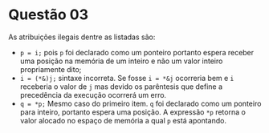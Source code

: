 # Questão 03

As atribuições ilegais dentre as listadas são: 

- `p = i;` pois `p` foi declarado como um ponteiro portanto espera receber uma posição na memória de um inteiro e não um valor inteiro propriamente dito;
- `i = (*&)j;` sintaxe incorreta. Se fosse `i = *&j` ocorreria bem e `i` receberia o valor de `j` mas devido os parêntesis que define a precedência da execução ocorrerá um erro.
- `q = *p;` Mesmo caso do primeiro item. `q` foi declarado como um ponteiro para inteiro, portanto espera uma posição. A expressão `*p` retorna o valor alocado no espaço de memória a qual `p` está apontando.